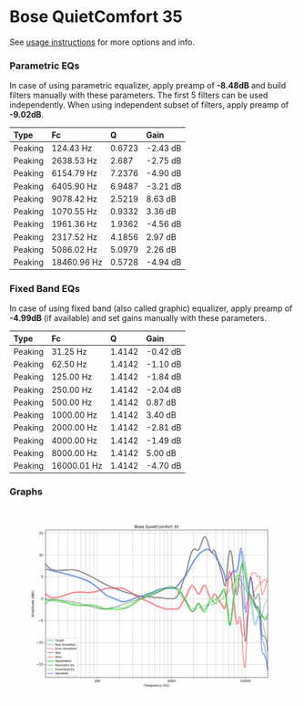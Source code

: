 # Bose QuietComfort 35
See [usage instructions](https://github.com/jaakkopasanen/AutoEq#usage) for more options and info.

### Parametric EQs
In case of using parametric equalizer, apply preamp of **-8.48dB** and build filters manually
with these parameters. The first 5 filters can be used independently.
When using independent subset of filters, apply preamp of **-9.02dB**.

| Type    | Fc          |      Q | Gain     |
|:--------|:------------|:-------|:---------|
| Peaking | 124.43 Hz   | 0.6723 | -2.43 dB |
| Peaking | 2638.53 Hz  | 2.687  | -2.75 dB |
| Peaking | 6154.79 Hz  | 7.2376 | -4.90 dB |
| Peaking | 6405.90 Hz  | 6.9487 | -3.21 dB |
| Peaking | 9078.42 Hz  | 2.5219 | 8.63 dB  |
| Peaking | 1070.55 Hz  | 0.9332 | 3.36 dB  |
| Peaking | 1961.36 Hz  | 1.9362 | -4.56 dB |
| Peaking | 2317.52 Hz  | 4.1856 | 2.97 dB  |
| Peaking | 5086.02 Hz  | 5.0979 | 2.26 dB  |
| Peaking | 18460.96 Hz | 0.5728 | -4.94 dB |

### Fixed Band EQs
In case of using fixed band (also called graphic) equalizer, apply preamp of **-4.99dB**
(if available) and set gains manually with these parameters.

| Type    | Fc          |      Q | Gain     |
|:--------|:------------|:-------|:---------|
| Peaking | 31.25 Hz    | 1.4142 | -0.42 dB |
| Peaking | 62.50 Hz    | 1.4142 | -1.10 dB |
| Peaking | 125.00 Hz   | 1.4142 | -1.84 dB |
| Peaking | 250.00 Hz   | 1.4142 | -2.04 dB |
| Peaking | 500.00 Hz   | 1.4142 | 0.87 dB  |
| Peaking | 1000.00 Hz  | 1.4142 | 3.40 dB  |
| Peaking | 2000.00 Hz  | 1.4142 | -2.81 dB |
| Peaking | 4000.00 Hz  | 1.4142 | -1.49 dB |
| Peaking | 8000.00 Hz  | 1.4142 | 5.00 dB  |
| Peaking | 16000.01 Hz | 1.4142 | -4.70 dB |

### Graphs
![](./Bose%20QuietComfort%2035.png)